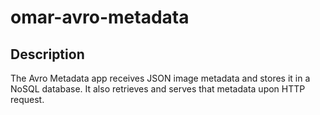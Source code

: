 # omar-avro-metadata

## Description

The Avro Metadata app receives JSON image metadata and stores it in a NoSQL database. It also retrieves and serves that metadata upon HTTP request. 

